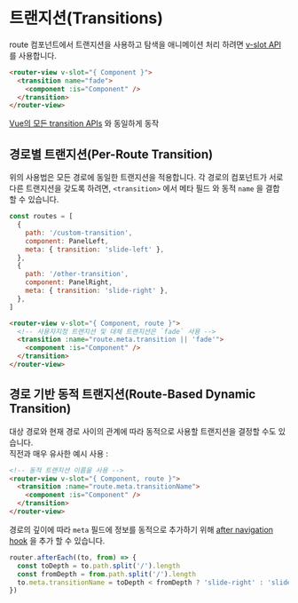 # 트랜지션(Transitions)

<VueSchoolLink 
  href="https://vueschool.io/lessons/route-transitions"
  title="Learn about route transitions"
/>

route 컴포넌트에서 트랜지션을 사용하고 탐색을 애니메이션 처리 하려면 [v-slot API](../../api/#router-view-s-v-slot) 를 사용합니다.

```html
<router-view v-slot="{ Component }">
  <transition name="fade">
    <component :is="Component" />
  </transition>
</router-view>
```

[Vue의 모든 transition APIs](https://v3.vuejs.org/guide/transitions-enterleave.html) 와 동일하게 동작

## 경로별 트랜지션(Per-Route Transition)

위의 사용법은 모든 경로에 동일한 트랜지션을 적용합니다. 각 경로의 컴포넌트가 서로 다른 트랜지션을 갖도록 하려면,  <code>&lt;transition&gt;</code> 에서 <a>메타 필드</a> 와 동적 `name` 을 결합 할 수 있습니다.

```js
const routes = [
  {
    path: '/custom-transition',
    component: PanelLeft,
    meta: { transition: 'slide-left' },
  },
  {
    path: '/other-transition',
    component: PanelRight,
    meta: { transition: 'slide-right' },
  },
]
```

```html
<router-view v-slot="{ Component, route }">
  <!-- 사용자지정 트랜지션 및 대체 트랜지션은 `fade` 사용 -->
  <transition :name="route.meta.transition || 'fade'">
    <component :is="Component" />
  </transition>
</router-view>
```

## 경로 기반 동적 트랜지션(Route-Based Dynamic Transition)

대상 경로와 현재 경로 사이의 관계에 따라 동적으로 사용할 트랜지션을 결정할 수도 있습니다. <br>직전과 매우 유사한 예시 사용 :

```html
<!-- 동적 트랜지션 이름을 사용 -->
<router-view v-slot="{ Component, route }">
  <transition :name="route.meta.transitionName">
    <component :is="Component" />
  </transition>
</router-view>
```

경로의 깊이에 따라 `meta` 필드에 정보를 동적으로 추가하기 위해 [after navigation hook](./navigation-guards.md#global-after-hooks) 을 추가 할 수 있습니다.

```js
router.afterEach((to, from) => {
  const toDepth = to.path.split('/').length
  const fromDepth = from.path.split('/').length
  to.meta.transitionName = toDepth < fromDepth ? 'slide-right' : 'slide-left'
})
```

<!-- TODO: interactive example -->

<!-- See full example [here](https://github.com/vuejs/vue-router/blob/dev/examples/transitions/app.js). -->
